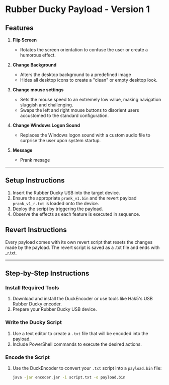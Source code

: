 # Rubber Ducky Payload - Version 1

## Features

1. **Flip Screen**  
   - Rotates the screen orientation to confuse the user or create a humorous effect.

2. **Change Background**  
   - Alters the desktop background to a predefined image
   - Hides all desktop icons to create a "clean" or empty desktop look.

3. **Change mouse settings**  
   - Sets the mouse speed to an extremely low value, making navigation sluggish and challenging.
   - Swaps the left and right mouse buttons to disorient users accustomed to the standard configuration.

4. **Change Windows Logon Sound**  
   - Replaces the Windows logon sound with a custom audio file to surprise the user upon system startup.

5. **Message**
    - Prank mesage  
    
---

## Setup Instructions

1. Insert the Rubber Ducky USB into the target device.
2. Ensure the appropriate `prank_v1.bin` and the revert payload `prank_v1_r.txt` is loaded onto the device.
3. Deploy the script by triggering the payload.
4. Observe the effects as each feature is executed in sequence.

## Revert Instructions
Every payload comes with its own revert script that resets the changes made by the payload. The revert script is saved as a .txt file and ends with _r.txt.

---

## Step-by-Step Instructions

### **Install Required Tools**
1. Download and install the DuckEncoder or use tools like Hak5's USB Rubber Ducky encoder.
2. Prepare your Rubber Ducky USB device.

### **Write the Ducky Script**
1. Use a text editor to create a `.txt` file that will be encoded into the payload.
2. Include PowerShell commands to execute the desired actions.

### **Encode the Script**
1. Use the DuckEncoder to convert your `.txt` script into a `payload.bin` file:
   ```bash
   java -jar encoder.jar -i script.txt -o payload.bin
